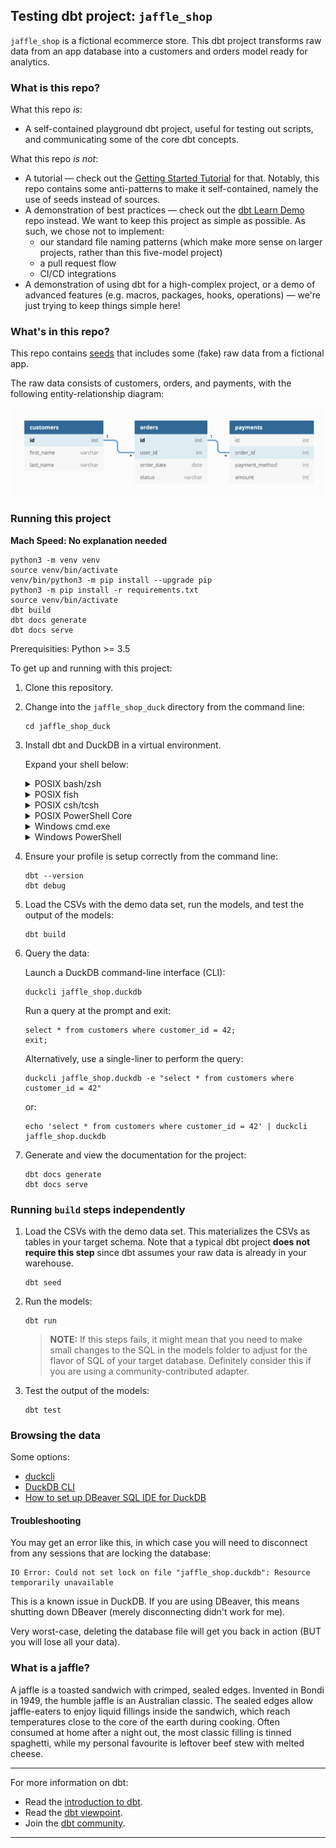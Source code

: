 ## Testing dbt project: `jaffle_shop`

`jaffle_shop` is a fictional ecommerce store. This dbt project transforms raw data from an app database into a customers and orders model ready for analytics.

### What is this repo?
What this repo _is_:
- A self-contained playground dbt project, useful for testing out scripts, and communicating some of the core dbt concepts.

What this repo _is not_:
- A tutorial — check out the [Getting Started Tutorial](https://docs.getdbt.com/tutorial/setting-up) for that. Notably, this repo contains some anti-patterns to make it self-contained, namely the use of seeds instead of sources.
- A demonstration of best practices — check out the [dbt Learn Demo](https://github.com/dbt-labs/dbt-learn-demo) repo instead. We want to keep this project as simple as possible. As such, we chose not to implement:
    - our standard file naming patterns (which make more sense on larger projects, rather than this five-model project)
    - a pull request flow
    - CI/CD integrations
- A demonstration of using dbt for a high-complex project, or a demo of advanced features (e.g. macros, packages, hooks, operations) — we're just trying to keep things simple here!

### What's in this repo?
This repo contains [seeds](https://docs.getdbt.com/docs/building-a-dbt-project/seeds) that includes some (fake) raw data from a fictional app.

The raw data consists of customers, orders, and payments, with the following entity-relationship diagram:

![Jaffle Shop ERD](/etc/jaffle_shop_erd.png)

### Running this project

**Mach Speed: No explanation needed**

```shell
python3 -m venv venv
source venv/bin/activate
venv/bin/python3 -m pip install --upgrade pip
python3 -m pip install -r requirements.txt
source venv/bin/activate
dbt build
dbt docs generate
dbt docs serve
```

Prerequisities: Python >= 3.5

To get up and running with this project:

1. Clone this repository.

1. Change into the `jaffle_shop_duck` directory from the command line:
    ```shell
    cd jaffle_shop_duck
    ```

1. Install dbt and DuckDB in a virtual environment.

    Expand your shell below:

    <details>
    <summary>POSIX bash/zsh</summary>

    ```shell
    python3 -m venv venv
    source venv/bin/activate
    venv/bin/python3 -m pip install --upgrade pip
    python3 -m pip install -r requirements.txt
    source venv/bin/activate
    ```
    </details>

    <details>
    <summary>POSIX fish</summary>

    ```shell
    python3 -m venv venv
    source venv/bin/activate.fish
    venv/bin/python3 -m pip install --upgrade pip
    python3 -m pip install -r requirements.txt
    source venv/bin/activate.fish
    ```
    </details>

    <details>
    <summary>POSIX csh/tcsh</summary>

    ```shell
    python3 -m venv venv
    source venv/bin/activate.csh
    venv/bin/python3 -m pip install --upgrade pip
    python3 -m pip install -r requirements.txt
    source venv/bin/activate.csh
    ```
    </details>

    <details>
    <summary>POSIX PowerShell Core</summary>

    ```shell
    python3 -m venv venv
    venv/bin/Activate.ps1
    venv/bin/python3 -m pip install --upgrade pip
    python3 -m pip install -r requirements.txt
    venv/bin/Activate.ps1
    ```
    </details>

    <details>
    <summary>Windows cmd.exe</summary>

    ```shell
    python -m venv venv
    venv\Scripts\activate.bat
    python -m pip install --upgrade pip
    python -m pip install -r requirements.txt
    venv\Scripts\activate.bat
    ```
    </details>

    <details>
    <summary>Windows PowerShell</summary>

    ```shell
    python -m venv venv
    venv\Scripts\Activate.ps1
    python -m pip install --upgrade pip
    python -m pip install -r requirements.txt
    venv\Scripts\Activate.ps1
    ```
    </details>

1. Ensure your profile is setup correctly from the command line:
    ```shell
    dbt --version
    dbt debug
    ```

1. Load the CSVs with the demo data set, run the models, and test the output of the models:
    ```shell
    dbt build
    ```

1. Query the data:

    Launch a DuckDB command-line interface (CLI):
    ```shell
    duckcli jaffle_shop.duckdb
    ```

    Run a query at the prompt and exit:
    ```
    select * from customers where customer_id = 42;
    exit;
    ```

    Alternatively, use a single-liner to perform the query:
    ```shell
    duckcli jaffle_shop.duckdb -e "select * from customers where customer_id = 42"
    ```
    or:
    ```shell
    echo 'select * from customers where customer_id = 42' | duckcli jaffle_shop.duckdb
    ```

1. Generate and view the documentation for the project:
    ```shell
    dbt docs generate
    dbt docs serve
    ```

### Running `build` steps independently

1. Load the CSVs with the demo data set. This materializes the CSVs as tables in your target schema. Note that a typical dbt project **does not require this step** since dbt assumes your raw data is already in your warehouse.
    ```shell
    dbt seed
    ```

1. Run the models:
    ```shell
    dbt run
    ```

    > **NOTE:** If this steps fails, it might mean that you need to make small changes to the SQL in the models folder to adjust for the flavor of SQL of your target database. Definitely consider this if you are using a community-contributed adapter.

1. Test the output of the models:
    ```shell
    dbt test
    ```

### Browsing the data
Some options:
- [duckcli](https://pypi.org/project/duckcli/)
- [DuckDB CLI](https://duckdb.org/docs/installation/?environment=cli)
- [How to set up DBeaver SQL IDE for DuckDB](https://duckdb.org/docs/guides/sql_editors/dbeaver)

#### Troubleshooting

You may get an error like this, in which case you will need to disconnect from any sessions that are locking the database:
```
IO Error: Could not set lock on file "jaffle_shop.duckdb": Resource temporarily unavailable
```

This is a known issue in DuckDB. If you are using DBeaver, this means shutting down DBeaver (merely disconnecting didn't work for me).

Very worst-case, deleting the database file will get you back in action (BUT you will lose all your data).

### What is a jaffle?
A jaffle is a toasted sandwich with crimped, sealed edges. Invented in Bondi in 1949, the humble jaffle is an Australian classic. The sealed edges allow jaffle-eaters to enjoy liquid fillings inside the sandwich, which reach temperatures close to the core of the earth during cooking. Often consumed at home after a night out, the most classic filling is tinned spaghetti, while my personal favourite is leftover beef stew with melted cheese.

---
For more information on dbt:
- Read the [introduction to dbt](https://docs.getdbt.com/docs/introduction).
- Read the [dbt viewpoint](https://docs.getdbt.com/docs/about/viewpoint).
- Join the [dbt community](http://community.getdbt.com/).
---
